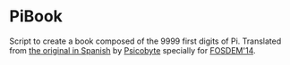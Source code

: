 PiBook
=======

Script to create a book composed of the 9999 first digits of Pi. Translated from [the original in Spanish](http://github.com/psicobyte/LibroPi) by [Psicobyte](http://psicobyte.com) specially for [FOSDEM'14](http://fosdem.org).
